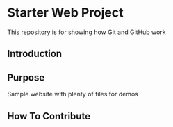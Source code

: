# Starter Web Project

This repository is for showing how Git and GitHub work
## Introduction

## Purpose

Sample website with plenty of files for demos

## How To Contribute